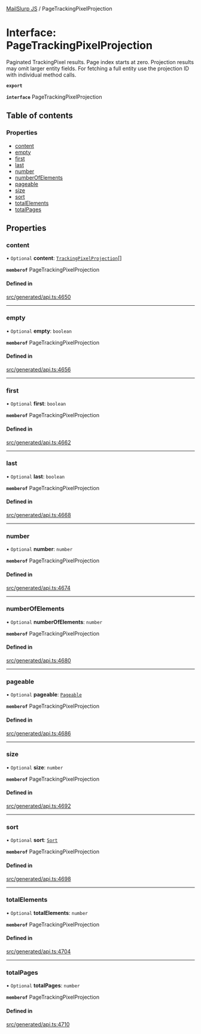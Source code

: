 [MailSlurp JS](../README.md) / PageTrackingPixelProjection

# Interface: PageTrackingPixelProjection

Paginated TrackingPixel results. Page index starts at zero. Projection results may omit larger entity fields. For fetching a full entity use the projection ID with individual method calls.

**`export`**

**`interface`** PageTrackingPixelProjection

## Table of contents

### Properties

- [content](PageTrackingPixelProjection.md#content)
- [empty](PageTrackingPixelProjection.md#empty)
- [first](PageTrackingPixelProjection.md#first)
- [last](PageTrackingPixelProjection.md#last)
- [number](PageTrackingPixelProjection.md#number)
- [numberOfElements](PageTrackingPixelProjection.md#numberofelements)
- [pageable](PageTrackingPixelProjection.md#pageable)
- [size](PageTrackingPixelProjection.md#size)
- [sort](PageTrackingPixelProjection.md#sort)
- [totalElements](PageTrackingPixelProjection.md#totalelements)
- [totalPages](PageTrackingPixelProjection.md#totalpages)

## Properties

### content

• `Optional` **content**: [`TrackingPixelProjection`](TrackingPixelProjection.md)[]

**`memberof`** PageTrackingPixelProjection

#### Defined in

[src/generated/api.ts:4650](https://github.com/mailslurp/mailslurp-client/blob/5523864/src/generated/api.ts#L4650)

___

### empty

• `Optional` **empty**: `boolean`

**`memberof`** PageTrackingPixelProjection

#### Defined in

[src/generated/api.ts:4656](https://github.com/mailslurp/mailslurp-client/blob/5523864/src/generated/api.ts#L4656)

___

### first

• `Optional` **first**: `boolean`

**`memberof`** PageTrackingPixelProjection

#### Defined in

[src/generated/api.ts:4662](https://github.com/mailslurp/mailslurp-client/blob/5523864/src/generated/api.ts#L4662)

___

### last

• `Optional` **last**: `boolean`

**`memberof`** PageTrackingPixelProjection

#### Defined in

[src/generated/api.ts:4668](https://github.com/mailslurp/mailslurp-client/blob/5523864/src/generated/api.ts#L4668)

___

### number

• `Optional` **number**: `number`

**`memberof`** PageTrackingPixelProjection

#### Defined in

[src/generated/api.ts:4674](https://github.com/mailslurp/mailslurp-client/blob/5523864/src/generated/api.ts#L4674)

___

### numberOfElements

• `Optional` **numberOfElements**: `number`

**`memberof`** PageTrackingPixelProjection

#### Defined in

[src/generated/api.ts:4680](https://github.com/mailslurp/mailslurp-client/blob/5523864/src/generated/api.ts#L4680)

___

### pageable

• `Optional` **pageable**: [`Pageable`](Pageable.md)

**`memberof`** PageTrackingPixelProjection

#### Defined in

[src/generated/api.ts:4686](https://github.com/mailslurp/mailslurp-client/blob/5523864/src/generated/api.ts#L4686)

___

### size

• `Optional` **size**: `number`

**`memberof`** PageTrackingPixelProjection

#### Defined in

[src/generated/api.ts:4692](https://github.com/mailslurp/mailslurp-client/blob/5523864/src/generated/api.ts#L4692)

___

### sort

• `Optional` **sort**: [`Sort`](Sort.md)

**`memberof`** PageTrackingPixelProjection

#### Defined in

[src/generated/api.ts:4698](https://github.com/mailslurp/mailslurp-client/blob/5523864/src/generated/api.ts#L4698)

___

### totalElements

• `Optional` **totalElements**: `number`

**`memberof`** PageTrackingPixelProjection

#### Defined in

[src/generated/api.ts:4704](https://github.com/mailslurp/mailslurp-client/blob/5523864/src/generated/api.ts#L4704)

___

### totalPages

• `Optional` **totalPages**: `number`

**`memberof`** PageTrackingPixelProjection

#### Defined in

[src/generated/api.ts:4710](https://github.com/mailslurp/mailslurp-client/blob/5523864/src/generated/api.ts#L4710)
